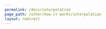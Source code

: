 ```yaml
---
permalink: /docs/interpolation
page_path: /other/how-it-works/interpolation
layout: redirect
---
```

